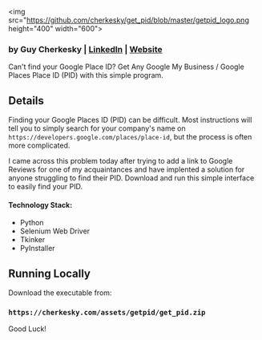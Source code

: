 
<img src="https://github.com/cherkesky/get_pid/blob/master/getpid_logo.png height="400" width="600">

### by Guy Cherkesky | [LinkedIn](http://linkedin.com/in/cherkesky) | [Website](http://cherkesky.com) 

Can't find your Google Place ID? Get Any Google My Business / Google Places Place ID (PID) with this simple program.


## Details
Finding your Google Places ID (PID) can be difficult. Most instructions will tell you to simply search for your company's name on `https://developers.google.com/places/place-id`, but the process is often more complicated.

I came across this problem today after trying to add a link to Google Reviews for one of my acquaintances and have implented a solution for anyone struggling to find their PID. Download and run this simple interface to easily find your PID.



#### Technology Stack: 
- Python
- Selenium Web Driver
- Tkinker
- PyInstaller

## Running Locally

Download the executable from:

### `https://cherkesky.com/assets/getpid/get_pid.zip`

Good Luck!
